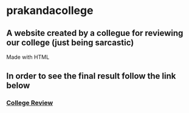 # prakandacollege
## A website created by a collegue for reviewing our college (just being sarcastic)
Made with HTML

## In order to see the final result follow the link below

###  [College Review](https://darkweb19.github.io/prakandacollege/)
